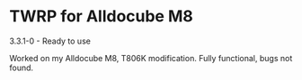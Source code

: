 # TWRP for Alldocube M8

3.3.1-0 - Ready to use

Worked on my Alldocube M8, T806K modification. Fully functional, bugs not found.


